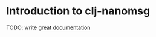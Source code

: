 # Introduction to clj-nanomsg

TODO: write [great documentation](http://jacobian.org/writing/great-documentation/what-to-write/)
